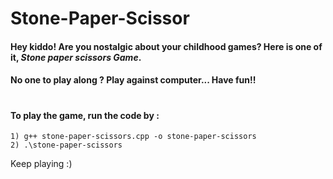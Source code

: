 # Stone-Paper-Scissor
#### Hey kiddo! Are you nostalgic about your childhood games? Here is one of it, *Stone paper scissors Game*. 
#### No one to play along ? Play against computer... Have fun!!
#    
#### To play the game, run the code by :
    1) g++ stone-paper-scissors.cpp -o stone-paper-scissors
    2) .\stone-paper-scissors
Keep playing :)
